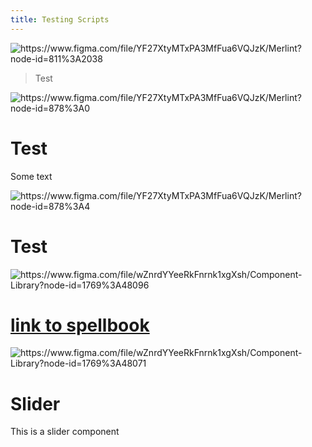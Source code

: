 ```yaml
---
title: Testing Scripts
---
```

<img class='figma-url' src='' title='https://www.figma.com/file/YF27XtyMTxPA3MfFua6VQJzK/Merlint?node-id=811%3A2038'/>

> Test

<img class='figma-url' src='' title='https://www.figma.com/file/YF27XtyMTxPA3MfFua6VQJzK/Merlint?node-id=878%3A0'/>

# Test

Some text

<img class='figma-url' src='' title='https://www.figma.com/file/YF27XtyMTxPA3MfFua6VQJzK/Merlint?node-id=878%3A4'/>

# Test

<img class='figma-url' src='' title='https://www.figma.com/file/wZnrdYYeeRkFnrnk1xgXsh/Component-Library?node-id=1769%3A48096'/>

# [link to spellbook](https://www.figma.com/file/wZnrdYYeeRkFnrnk1xgXsh/Component-Library?node-id=1769%3A48096)



<img class='figma-url' src='' title='https://www.figma.com/file/wZnrdYYeeRkFnrnk1xgXsh/Component-Library?node-id=1769%3A48071'/>

# Slider

This is a slider component
